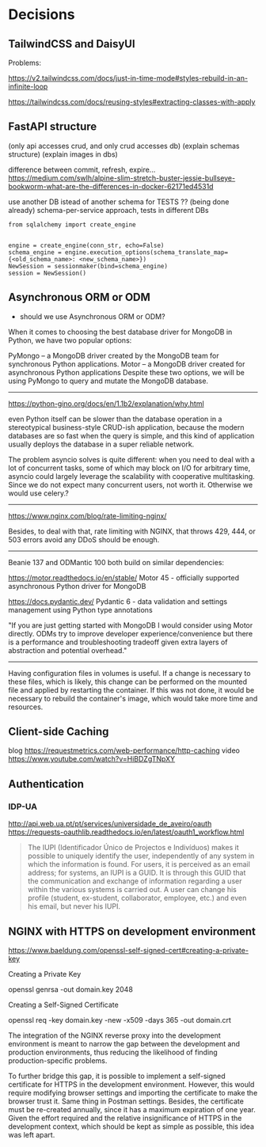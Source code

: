 # Decisions


## TailwindCSS and DaisyUI

Problems:

https://v2.tailwindcss.com/docs/just-in-time-mode#styles-rebuild-in-an-infinite-loop

https://tailwindcss.com/docs/reusing-styles#extracting-classes-with-apply




## FastAPI structure

(only api accesses crud, and only crud accesses db)
(explain schemas structure)
(explain images in dbs)

difference between commit, refresh, expire...
https://medium.com/swlh/alpine-slim-stretch-buster-jessie-bullseye-bookworm-what-are-the-differences-in-docker-62171ed4531d


use another DB istead of another schema for TESTS ?? (being done already) schema-per-service approach, tests in different DBs
```
from sqlalchemy import create_engine


engine = create_engine(conn_str, echo=False)
schema_engine = engine.execution_options(schema_translate_map={<old_schema_name>: <new_schema_name>})
NewSession = sessionmaker(bind=schema_engine)
session = NewSession()
```


## Asynchronous ORM or ODM

- should we use Asynchronous ORM or ODM?

When it comes to choosing the best database driver for MongoDB in Python, we have two popular options:

PyMongo – a MongoDB driver created by the MongoDB team for synchronous Python applications.
Motor – a MongoDB driver created for asynchronous Python applications
Despite these two options, we will be using PyMongo to query and mutate the MongoDB database.



____
https://python-gino.org/docs/en/1.1b2/explanation/why.html

even Python itself can be slower than the database operation in a stereotypical business-style CRUD-ish application, because the modern databases are so fast when the query is simple, and this kind of application usually deploys the database in a super reliable network.

The problem asyncio solves is quite different: when you need to deal with a lot of concurrent tasks, some of which may block on I/O for arbitrary time, asyncio could largely leverage the scalability with cooperative multitasking.
Since we do not expect many concurrent users, not worth it. Otherwise we would use celery.?
____
https://www.nginx.com/blog/rate-limiting-nginx/

Besides, to deal with that, rate limiting with NGINX, that throws 429, 444, or 503 errors avoid any DDoS should be enough.
____

Beanie 137 and ODMantic 100 both build on similar dependencies:

https://motor.readthedocs.io/en/stable/
Motor 45 - officially supported asynchronous Python driver for MongoDB

https://docs.pydantic.dev/
Pydantic 6 - data validation and settings management using Python type annotations


"If you are just getting started with MongoDB I would consider using Motor directly. ODMs try to improve developer experience/convenience but there is a performance and troubleshooting tradeoff given extra layers of abstraction and potential overhead."
____

Having configuration files in volumes is useful. If a change is necessary to these files, which is likely, this change can be performed on the mounted file and applied by restarting the container. If this was not done, it would be necessary to rebuild the container's image, which would take more time and resources.




## Client-side Caching

blog  https://requestmetrics.com/web-performance/http-caching
video https://www.youtube.com/watch?v=HiBDZgTNpXY




## Authentication


### IDP-UA


http://api.web.ua.pt/pt/services/universidade_de_aveiro/oauth
https://requests-oauthlib.readthedocs.io/en/latest/oauth1_workflow.html

> The IUPI (Identificador Único de Projectos e Indivíduos) makes it possible to uniquely identify the user, independently of any system in which the information is found. For users, it is perceived as an email address; for systems, an IUPI is a GUID. It is through this GUID that the communication and exchange of information regarding a user within the various systems is carried out. A user can change his profile (student, ex-student, collaborator, employee, etc.) and even his email, but never his IUPI.


## NGINX with HTTPS on development environment

https://www.baeldung.com/openssl-self-signed-cert#creating-a-private-key

Creating a Private Key

openssl genrsa -out domain.key 2048

Creating a Self-Signed Certificate

openssl req -key domain.key -new -x509 -days 365 -out domain.crt


The integration of the NGINX reverse proxy into the development environment is meant to narrow the gap between the development and production environments, thus reducing the likelihood of finding production-specific problems. 

To further bridge this gap, it is possible to implement a self-signed certificate for HTTPS in the development environment. However, this would require modifying browser settings and importing the certificate to make the browser trust it. Same thing in Postman settings. Besides, the certificate must be re-created annually, since it has a maximum expiration of one year. Given the effort required and the relative insignificance of HTTPS in the development context, which should be kept as simple as possible, this idea was left apart.




